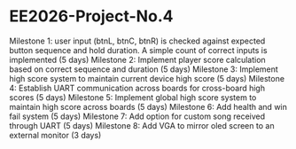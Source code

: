 # EE2026-Project-No.4

Milestone 1: user input (btnL, btnC, btnR) is checked against expected button sequence and hold duration. A simple count of correct inputs is implemented (5 days) 
Milestone 2: Implement player score calculation based on correct sequence and duration (5 days)
Milestone 3: Implement high score system to maintain current device high score (5 days)
Milestone 4: Establish UART communication across boards for cross-board high scores (5 days)
Milestone 5: Implement global high score system to maintain high score across boards (5 days)
Milestone 6: Add health and win fail system (5 days)
Milestone 7: Add option for custom song received through UART (5 days)
Milestone 8: Add VGA to mirror oled screen to an external monitor (3 days)
